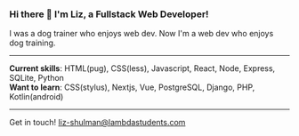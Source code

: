 ### Hi there 👋 I'm Liz, a Fullstack Web Developer!

I was a dog trainer who enjoys web dev. 
Now I'm a web dev who enjoys dog training.

---
**Current skills**: HTML(pug), CSS(less), Javascript, React, Node, Express, SQLite, Python \
**Want to learn**: CSS(stylus), Nextjs, Vue, PostgreSQL, Django, PHP, Kotlin(android)  

---
Get in touch! [liz-shulman@lambdastudents.com](liz-shulman@lambdastudents.com)

<!--
**corgipower/corgipower** is a ✨ _special_ ✨ repository because its `README.md` (this file) appears on your GitHub profile.

Here are some ideas to get you started:

- 🔭 I’m currently working on ...
- 🌱 I’m currently learning ...
- 👯 I’m looking to collaborate on ...
- 🤔 I’m looking for help with ...
- 💬 Ask me about ...
- 📫 How to reach me: ...
- 😄 Pronouns: ...
- ⚡ Fun fact: ...
-->
